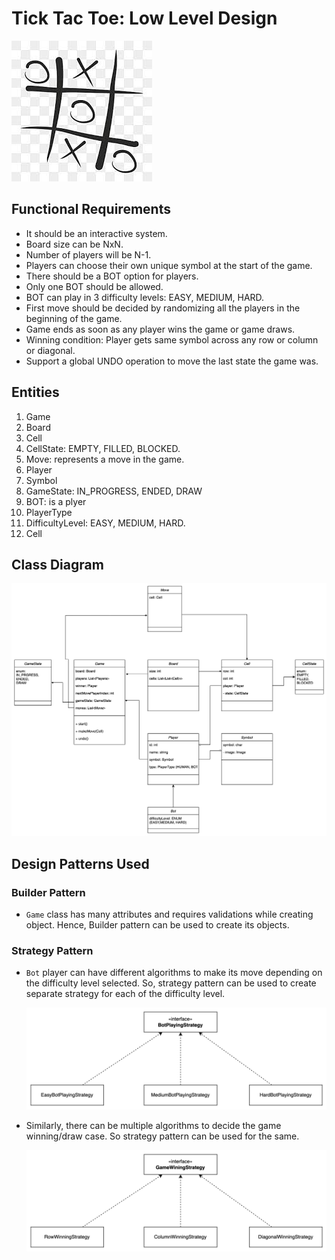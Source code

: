 # Tick Tac Toe: Low Level Design

![game-img.png](game-img.png)

## Functional Requirements

* It should be an interactive system.
* Board size can be NxN.
* Number of players will be N-1.
* Players can choose their own unique symbol at the start of the game.
* There should be a BOT option for players.
* Only one BOT should be allowed.
* BOT can play in 3 difficulty levels: EASY, MEDIUM, HARD.
* First move should be decided by randomizing all the players in the beginning of the game.
* Game ends as soon as any player wins the game or game draws.
* Winning condition: Player gets same symbol across any row or column or diagonal.
* Support a global UNDO operation to move the last state the game was.


## Entities

1. Game
2. Board
3. Cell
4. CellState: EMPTY, FILLED, BLOCKED.
5. Move: represents a move in the game.
6. Player 
7. Symbol 
8. GameState: IN_PROGRESS, ENDED, DRAW 
9. BOT: is a plyer 
10. PlayerType 
11. DifficultyLevel: EASY, MEDIUM, HARD. 
12. Cell


## Class Diagram

![tictactoe-class-diagram.png](tictactoe-class-diagram.png)

## Design Patterns Used

### Builder Pattern

* `Game` class has many attributes and requires validations while creating object. Hence, Builder pattern can be used to create its objects.

### Strategy Pattern

* `Bot` player can have different algorithms to make its move depending on the difficulty level selected.
   So, strategy pattern can be used to create separate strategy for each of the difficulty level.
    
    ![bot-playing-strategy.png](bot-playing-strategy.png)

* Similarly, there can be multiple algorithms to decide the game winning/draw case. So strategy pattern can be used for the same.

    ![winning-strategy.png](winning-strategy.png)